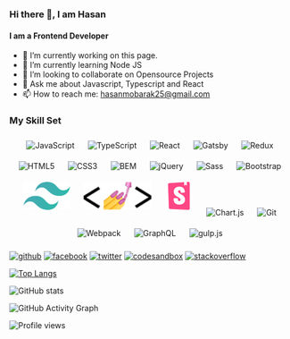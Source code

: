 ### Hi there 👋, I am Hasan

#### I am a Frontend Developer

- 🔭 I’m currently working on this page.
- 🌱 I’m currently learning Node JS
- 👯 I’m looking to collaborate on Opensource Projects
- 💬 Ask me about Javascript, Typescript and React
- 📫 How to reach me: hasanmobarak25@gmail.com

### My Skill Set

<div align="center">  
    <img style="margin: 10px" src="https://profilinator.rishav.dev/skills-assets/javascript-original.svg" alt="JavaScript" height="50" />  
    <img style="margin: 10px" src="https://profilinator.rishav.dev/skills-assets/typescript-original.svg" alt="TypeScript" height="50" />  
    <img style="margin: 10px" src="https://profilinator.rishav.dev/skills-assets/react-original-wordmark.svg" alt="React" height="50" />  
    <img style="margin: 10px" src="https://profilinator.rishav.dev/skills-assets/gatsby.png" alt="Gatsby" height="50" />  
    <img style="margin: 10px" src="https://profilinator.rishav.dev/skills-assets/redux-original.svg" alt="Redux" height="50" />  
    <img style="margin: 10px" src="https://profilinator.rishav.dev/skills-assets/html5-original-wordmark.svg" alt="HTML5" height="50" />  
    <img style="margin: 10px" src="https://profilinator.rishav.dev/skills-assets/css3-original-wordmark.svg" alt="CSS3" height="50" />  
    <img style="margin: 10px" src="https://profilinator.rishav.dev/skills-assets/bem.svg" alt="BEM" height="50" />  
    <img style="margin: 10px" src="https://profilinator.rishav.dev/skills-assets/jquery.png" alt="jQuery" height="50" />  
    <img style="margin: 10px" src="https://profilinator.rishav.dev/skills-assets/sass-original.svg" alt="Sass" height="50" />  
    <img style="margin: 10px" src="https://profilinator.rishav.dev/skills-assets/bootstrap-plain.svg" alt="Bootstrap" height="50" />  
    <img style="margin: 10px" src="./images/tailwindcss-ar21.png" alt="tailwindcss" height="50" />  
    <img style="margin: 10px" src="./images/styled-components.png" alt="styled-components" height="50" />  
    <img style="margin: 10px" src="./images/storybook.png" alt="storybook" height="50" /> 
    <img style="margin: 10px" src="https://profilinator.rishav.dev/skills-assets/logo-title.svg" alt="Chart.js" height="50" />  
    <img style="margin: 10px" src="https://profilinator.rishav.dev/skills-assets/git-scm-icon.svg" alt="Git" height="50" />  
    <img style="margin: 10px" src="https://profilinator.rishav.dev/skills-assets/webpack-original.svg" alt="Webpack" height="50" />  
    <img style="margin: 10px" src="https://profilinator.rishav.dev/skills-assets/graphql.png" alt="GraphQL" height="50" />  
    <img style="margin: 10px" src="https://profilinator.rishav.dev/skills-assets/gulp-plain.svg" alt="gulp.js" height="50" />
</div>

[<img src='https://cdn.jsdelivr.net/npm/simple-icons@3.0.1/icons/github.svg' alt='github' height='40'>](https://github.com/hasanm95) [<img src='https://cdn.jsdelivr.net/npm/simple-icons@3.0.1/icons/facebook.svg' alt='facebook' height='40'>](https://www.facebook.com/hasanm025) [<img src='https://cdn.jsdelivr.net/npm/simple-icons@3.0.1/icons/twitter.svg' alt='twitter' height='40'>](https://twitter.com/hasanm025) [<img src='https://cdn.jsdelivr.net/npm/simple-icons@3.0.1/icons/codesandbox.svg' alt='codesandbox' height='40'>](https://codesandbox.io/u/hasanm95) [<img src='https://cdn.jsdelivr.net/npm/simple-icons@3.0.1/icons/stackoverflow.svg' alt='stackoverflow' height='40'>](https://stackoverflow.com/users/6479863)

[![Top Langs](https://github-readme-stats.vercel.app/api/top-langs/?username=hasanm95)](https://github.com/anuraghazra/github-readme-stats)

![GitHub stats](https://github-readme-stats.vercel.app/api?username=hasanm95&show_icons=true&count_private=true)

![GitHub Activity Graph](https://activity-graph.herokuapp.com/graph?username=hasanm95)

![Profile views](https://gpvc.arturio.dev/hasanm95)
